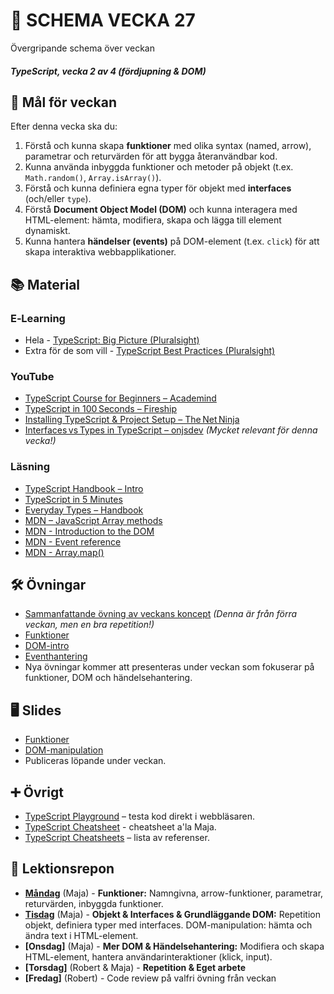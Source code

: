 # 📅 SCHEMA VECKA 27

Övergripande schema över veckan

##### TypeScript, vecka 2 av 4 (fördjupning & DOM)

## 🎯 Mål för veckan

Efter denna vecka ska du:
1.  Förstå och kunna skapa **funktioner** med olika syntax (named, arrow), parametrar och returvärden för att bygga återanvändbar kod.
2.  Kunna använda inbyggda funktioner och metoder på objekt (t.ex. `Math.random()`, `Array.isArray()`).
3.  Förstå och kunna definiera egna typer för objekt med **interfaces** (och/eller `type`).
4.  Förstå **Document Object Model (DOM)** och kunna interagera med HTML-element: hämta, modifiera, skapa och lägga till element dynamiskt.
5.  Kunna hantera **händelser (events)** på DOM-element (t.ex. `click`) för att skapa interaktiva webbapplikationer.

## 📚 Material

### E‑Learning
* Hela - [TypeScript: Big Picture (Pluralsight)](https://app.pluralsight.com/library/courses/typescript-big-picture/table-of-contents)
* Extra för de som vill - [TypeScript Best Practices (Pluralsight)](https://app.pluralsight.com/library/courses/typescript-best-practices/table-of-contents)

### YouTube
* [TypeScript Course for Beginners – Academind](https://www.youtube.com/watch?v=BwuLxPH8IDs)
* [TypeScript in 100 Seconds – Fireship](https://www.youtube.com/watch?v=BCg4U1FzODs)
* [Installing TypeScript & Project Setup – The Net Ninja](https://www.youtube.com/watch?v=ahCwqrYpIuM)
* [Interfaces vs Types in TypeScript – onjsdev](https://www.youtube.com/watch?v=BTBftM7D9v8) *(Mycket relevant för denna vecka!)*

### Läsning
* [TypeScript Handbook – Intro](https://www.typescriptlang.org/docs/handbook/intro.html)
* [TypeScript in 5 Minutes](https://www.typescriptlang.org/docs/handbook/typescript-in-5-minutes.html)
* [Everyday Types – Handbook](https://www.typescriptlang.org/docs/handbook/2/everyday-types.html)
* [MDN – JavaScript Array methods](https://developer.mozilla.org/en-US/docs/Web/JavaScript/Reference/Global_Objects/Array)
* [MDN - Introduction to the DOM](https://developer.mozilla.org/en-US/docs/Web/API/Document_Object_Model/Introduction)
* [MDN - Event reference](https://developer.mozilla.org/en-US/docs/Web/Events)
* [MDN - Array.map()](https://developer.mozilla.org/en-US/docs/Web/JavaScript/Reference/Global_Objects/Array/map)

## 🛠️ Övningar
* [Sammanfattande övning av veckans koncept](https://github.com/Lexicon-frontend-2025/typescript_uppgift-vecka-1/blob/main/README.md) *(Denna är från förra veckan, men en bra repetition!)*
* [Funktioner](https://github.com/Lexicon-frontend-2025/typescript_uppgift-funktioner)
* [DOM-intro](https://github.com/Lexicon-frontend-2025/typescript_uppgift-DOM-manipulation/tree/main)
* [Eventhantering](https://github.com/Lexicon-frontend-2025/typescript_uppgift-Eventhantering/)
* Nya övningar kommer att presenteras under veckan som fokuserar på funktioner, DOM och händelsehantering.

## 🖥️ Slides
* [Funktioner](https://docs.google.com/presentation/d/1t0q8kVg3yWF4HMaql09jZQdKeraYVL8kv-WQlg9tQ3M/edit?usp=sharing)
* [DOM-manipulation](https://docs.google.com/presentation/d/1KcEzk5GA-_fJfHy47UOhcE7TFh5GtRR0RuKxW376OUg/edit?usp=sharing)
* Publiceras löpande under veckan.

## ➕ Övrigt
* [TypeScript Playground](https://www.typescriptlang.org/play) – testa kod direkt i webbläsaren.
* [TypeScript Cheatsheet](https://github.com/Lexicon-frontend-2025/typescript-cheatsheet/blob/main/README.md) - cheatsheet a'la Maja.
* [TypeScript Cheatsheets](https://github.com/typescript-cheatsheets) – lista av referenser.

## 📑 Lektionsrepon

* **[Måndag](https://github.com/Lexicon-frontend-2025/lektion-30-jun)** (Maja) - **Funktioner:** Namngivna, arrow-funktioner, parametrar, returvärden, inbyggda funktioner.
* **[Tisdag](https://github.com/Lexicon-frontend-2025/lektion-1-juli)** (Maja) - **Objekt & Interfaces & Grundläggande DOM:** Repetition objekt, definiera typer med interfaces. DOM-manipulation: hämta och ändra text i HTML-element.
* **[Onsdag]** (Maja) - **Mer DOM & Händelsehantering:** Modifiera och skapa HTML-element, hantera användarinteraktioner (klick, input).
* **[Torsdag]** (Robert & Maja) - **Repetition & Eget arbete**
* **[Fredag]** (Robert) - Code review på valfri övning från veckan
